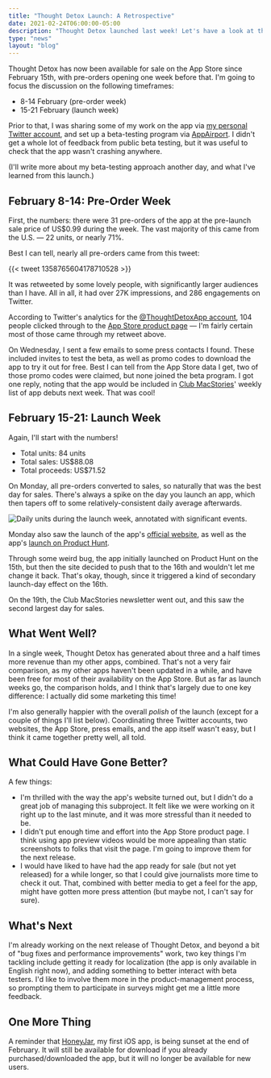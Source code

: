 ```yaml
---
title: "Thought Detox Launch: A Retrospective"
date: 2021-02-24T06:00:00-05:00
description: "Thought Detox launched last week! Let's have a look at the numbers. 📊"
type: "news"
layout: "blog"
---
```


Thought Detox has now been available for sale on the App Store since February 15th, with pre-orders opening one week before that. I'm going to focus the discussion on the following timeframes:

- 8-14 February (pre-order week)
- 15-21 February (launch week)

Prior to that, I was sharing some of my work on the app via [my personal Twitter account][astwitter], and set up a beta-testing program via [AppAirport][airport]. I didn't get a whole lot of feedback from public beta testing, but it was useful to check that the app wasn't crashing anywhere.

(I'll write more about my beta-testing approach another day, and what I've learned from this launch.)

## February 8-14: Pre-Order Week

First, the numbers: there were 31 pre-orders of the app at the pre-launch sale price of US$0.99 during the week. The vast majority of this came from the U.S. — 22 units, or nearly 71%.

Best I can tell, nearly all pre-orders came from this tweet:

{{< tweet 1358765604178710528 >}}

It was retweeted by some lovely people, with significantly larger audiences than I have. All in all, it had over 27K impressions, and 286 engagements on Twitter.

According to Twitter's analytics for the [@ThoughtDetoxApp account][tdtwitter], 104 people clicked through to the [App Store product page][appstore] — I'm fairly certain most of those came through my retweet above.

On Wednesday, I sent a few emails to some press contacts I found. These included invites to test the beta, as well as promo codes to download the app to try it out for free. Best I can tell from the App Store data I get, two of those promo codes were claimed, but none joined the beta program. I got one reply, noting that the app would be included in [Club MacStories][clubmacstories]' weekly list of app debuts next week. That was cool!

## February 15-21: Launch Week

Again, I'll start with the numbers!

- Total units: 84 units
- Total sales: US$88.08
- Total proceeds: US$71.52

On Monday, all pre-orders converted to sales, so naturally that was the best day for sales. There's always a spike on the day you launch an app, which then tapers off to some relatively-consistent daily average afterwards.

![Daily units during the launch week, annotated with significant events.](/images/news/daily-unit-sales_launch-week.png)

Monday also saw the launch of the app's [official website][tdsite], as well as the app's [launch on Product Hunt][producthunt].

Through some weird bug, the app initially launched on Product Hunt on the 15th, but then the site decided to push that to the 16th and wouldn't let me change it back. That's okay, though, since it triggered a kind of secondary launch-day effect  on the 16th.

On the 19th, the Club MacStories newsletter went out, and this saw the second largest day for sales.

## What Went Well?

In a single week, Thought Detox has generated about three and a half times more revenue than my other apps, combined. That's not a very fair comparison, as my other apps haven't been updated in a while, and have been free for most of their availability on the App Store. But as far as launch weeks go, the comparison holds, and I think that's largely due to one key difference: I actually did some marketing this time!

I'm also generally happier with the overall _polish_ of the launch (except for a couple of things I'll list below). Coordinating three Twitter accounts, two websites, the App Store, press emails, and the app itself wasn't easy, but I think it came together pretty well, all told.

## What Could Have Gone Better?

A few things:

- I'm thrilled with the way the app's website turned out, but I didn't do a great job of managing this subproject. It felt like we were working on it right up to the last minute, and it was more stressful than it needed to be.
- I didn't put enough time and effort into the App Store product page. I think using app preview videos would be more appealing than static screenshots to folks that visit the page. I'm going to improve them for the next release.
- I would have liked to have had the app ready for sale (but not yet released) for a while longer, so that I could give journalists more time to check it out. That, combined with better media to get a feel for the app, might have gotten more  press attention (but maybe not, I can't say for sure).

## What's Next

I'm already working on the next release of Thought Detox, and beyond a bit of "bug fixes and performance improvements" work, two key things I'm tackling include getting it ready for localization (the app is only available in English right now), and adding something to better interact with beta testers. I'd like to involve them more in the product-management process, so prompting them to participate in surveys might get me a little more feedback.

## One More Thing

A reminder that [HoneyJar][honeyjar], my first iOS app, is being sunset at the end of February. It will still be available for download if you already purchased/downloaded the app, but it will no longer be available for new users.

<!--references-->
[astwitter]: https://twitter.com/AngeloStavrow
[airport]: http://airport.community/
[tdtwitter]: https://twitter.com/ThoughtDetoxApp
[appstore]: https://apps.apple.com/app/thought-detox/id1534491093
[clubmacstories]: https://club.macstories.net/
[tdsite]: https://thoughtdetox.app/
[producthunt]: https://producthunt.com/posts/thought-detox
[honeyjar]: https://droppedbits.com/apps/honeyjar